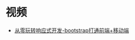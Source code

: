 




# 视频

* [从零玩转响应式开发-bootstrap打通前端+移动端](https://www.bilibili.com/video/av24950506?from=search&seid=5656992890605046794)
